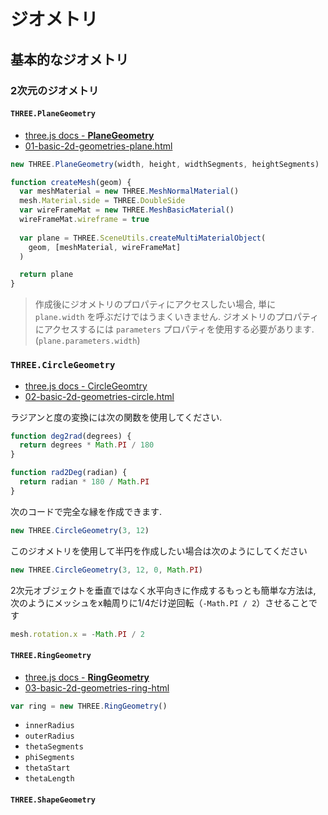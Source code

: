 # ジオメトリ
## 基本的なジオメトリ
### 2次元のジオメトリ
#### `THREE.PlaneGeometry`
- [three.js docs - __PlaneGeometry__](https://threejs.org/docs/#api/geometries/PlaneGeometry)
- [01-basic-2d-geometries-plane.html](https://codepen.io/kesuiket/pen/awNyBz)

```js
new THREE.PlaneGeometry(width, height, widthSegments, heightSegments)
```

```js
function createMesh(geom) {
  var meshMaterial = new THREE.MeshNormalMaterial()
  mesh.Material.side = THREE.DoubleSide
  var wireFrameMat = new THREE.MeshBasicMaterial()
  wireFrameMat.wireframe = true
  
  var plane = THREE.SceneUtils.createMultiMaterialObject(
    geom, [meshMaterial, wireFrameMat]
  )

  return plane
}
```

> 作成後にジオメトリのプロパティにアクセスしたい場合, 単に `plane.width` を呼ぶだけではうまくいきません.
> ジオメトリのプロパティにアクセスするには `parameters` プロパティを使用する必要があります.<br>
> (`plane.parameters.width`)

### `THREE.CircleGeometry`
- [three.js docs - CircleGeomtry](https://threejs.org/docs/#api/geometries/CircleGeometry)
- [02-basic-2d-geometries-circle.html](https://codepen.io/kesuiket/pen/vZGeWV)

ラジアンと度の変換には次の関数を使用してください.
```js
function deg2rad(degrees) {
  return degrees * Math.PI / 180
}

function rad2Deg(radian) {
  return radian * 180 / Math.PI
}
```

次のコードで完全な縁を作成できます.

```js
new THREE.CircleGeometry(3, 12)
```

このジオメトリを使用して半円を作成したい場合は次のようにしてください

```js
new THREE.CircleGeometry(3, 12, 0, Math.PI)
```

2次元オブジェクトを垂直ではなく水平向きに作成するもっとも簡単な方法は, 
次のようにメッシュをx軸周りに1/4だけ逆回転（`-Math.PI / 2`）させることです

```js
mesh.rotation.x = -Math.PI / 2
```

#### `THREE.RingGeometry`
- [three.js docs - __RingGeometry__](https://threejs.org/docs/#api/geometries/RingGeometry)
- [03-basic-2d-geometries-ring-html](https://codepen.io/kesuiket/pen/owxGPP)

```js
var ring = new THREE.RingGeometry()
```

- `innerRadius`
- `outerRadius`
- `thetaSegments`
- `phiSegments`
- `thetaStart`
- `thetaLength`

#### `THREE.ShapeGeometry`
